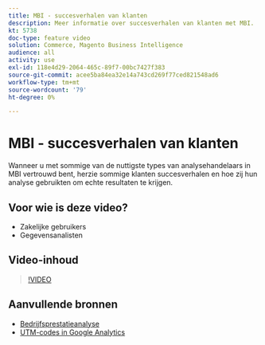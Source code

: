 ```yaml
---
title: MBI - succesverhalen van klanten
description: Meer informatie over succesverhalen van klanten met MBI.
kt: 5738
doc-type: feature video
solution: Commerce, Magento Business Intelligence
audience: all
activity: use
exl-id: 118e4d29-2064-465c-89f7-00bc7427f383
source-git-commit: acee5ba84ea32e14a743cd269f77ced821548ad6
workflow-type: tm+mt
source-wordcount: '79'
ht-degree: 0%

---
```


# MBI - succesverhalen van klanten

Wanneer u met sommige van de nuttigste types van analysehandelaars in MBI vertrouwd bent, herzie sommige klanten succesverhalen en hoe zij hun analyse gebruikten om echte resultaten te krijgen.

## Voor wie is deze video?

- Zakelijke gebruikers
- Gegevensanalisten

## Video-inhoud

>[!VIDEO](https://video.tv.adobe.com/v/35992?quality=12&learn=on)

## Aanvullende bronnen

- [Bedrijfsprestatieanalyse](https://docs.magento.com/mbi/data-analyst/analysis/bus-perf-analysis.html)
- [UTM-codes in Google Analytics](https://docs.magento.com/mbi/best-practices/utm-tagging-google.html)
